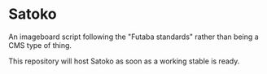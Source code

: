 Satoko
======

An imageboard script following the "Futaba standards" rather than being a CMS type of thing.

This repository will host Satoko as soon as a working stable is ready.
